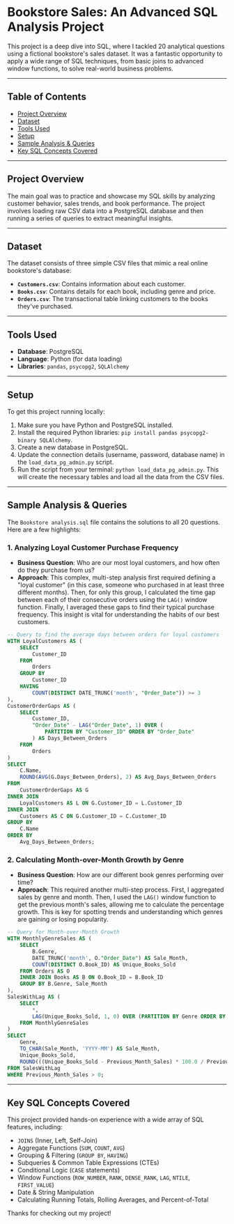# Bookstore Sales: An Advanced SQL Analysis Project

This project is a deep dive into SQL, where I tackled 20 analytical questions using a fictional bookstore's sales dataset. It was a fantastic opportunity to apply a wide range of SQL techniques, from basic joins to advanced window functions, to solve real-world business problems.

***

## Table of Contents
- [Project Overview](#project-overview)
- [Dataset](#dataset)
- [Tools Used](#tools-used)
- [Setup](#setup)
- [Sample Analysis & Queries](#sample-analysis--queries)
- [Key SQL Concepts Covered](#key-sql-concepts-covered)

***

## Project Overview

The main goal was to practice and showcase my SQL skills by analyzing customer behavior, sales trends, and book performance. The project involves loading raw CSV data into a PostgreSQL database and then running a series of queries to extract meaningful insights.

***

## Dataset

The dataset consists of three simple CSV files that mimic a real online bookstore's database:

- **`Customers.csv`**: Contains information about each customer.
- **`Books.csv`**: Contains details for each book, including genre and price.
- **`Orders.csv`**: The transactional table linking customers to the books they've purchased.

***

## Tools Used

- **Database**: PostgreSQL
- **Language**: Python (for data loading)
- **Libraries**: `pandas`, `psycopg2`, `SQLAlchemy`

***

## Setup

To get this project running locally:

1.  Make sure you have Python and PostgreSQL installed.
2.  Install the required Python libraries: `pip install pandas psycopg2-binary SQLAlchemy`.
3.  Create a new database in PostgreSQL.
4.  Update the connection details (username, password, database name) in the `load_data_pg_admin.py` script.
5.  Run the script from your terminal: `python load_data_pg_admin.py`. This will create the necessary tables and load all the data from the CSV files.

***

## Sample Analysis & Queries

The `Bookstore analysis.sql` file contains the solutions to all 20 questions. Here are a few highlights:

### 1. Analyzing Loyal Customer Purchase Frequency

-   **Business Question**: Who are our most loyal customers, and how often do they purchase from us?
-   **Approach**: This complex, multi-step analysis first required defining a "loyal customer" (in this case, someone who purchased in at least three different months). Then, for only this group, I calculated the time gap between each of their consecutive orders using the `LAG()` window function. Finally, I averaged these gaps to find their typical purchase frequency. This insight is vital for understanding the habits of our best customers.

```sql
-- Query to find the average days between orders for loyal customers
WITH LoyalCustomers AS (
    SELECT
        Customer_ID
    FROM
        Orders
    GROUP BY
        Customer_ID
    HAVING
        COUNT(DISTINCT DATE_TRUNC('month', "Order_Date")) >= 3
),
CustomerOrderGaps AS (
    SELECT
        Customer_ID,
        "Order_Date" - LAG("Order_Date", 1) OVER (
            PARTITION BY "Customer_ID" ORDER BY "Order_Date"
        ) AS Days_Between_Orders
    FROM
        Orders
)
SELECT
    C.Name,
    ROUND(AVG(G.Days_Between_Orders), 2) AS Avg_Days_Between_Orders
FROM
    CustomerOrderGaps AS G
INNER JOIN
    LoyalCustomers AS L ON G.Customer_ID = L.Customer_ID
INNER JOIN
    Customers AS C ON G.Customer_ID = C.Customer_ID
GROUP BY
    C.Name
ORDER BY
    Avg_Days_Between_Orders;
```

### 2. Calculating Month-over-Month Growth by Genre

-   **Business Question**: How are our different book genres performing over time?
-   **Approach**: This required another multi-step process. First, I aggregated sales by genre and month. Then, I used the `LAG()` window function to get the previous month's sales, allowing me to calculate the percentage growth. This is key for spotting trends and understanding which genres are gaining or losing popularity.

```sql
-- Query for Month-over-Month Growth
WITH MonthlyGenreSales AS (
    SELECT
        B.Genre,
        DATE_TRUNC('month', O."Order_Date") AS Sale_Month,
        COUNT(DISTINCT O.Book_ID) AS Unique_Books_Sold
    FROM Orders AS O
    INNER JOIN Books AS B ON O.Book_ID = B.Book_ID
    GROUP BY B.Genre, Sale_Month
),
SalesWithLag AS (
    SELECT
        *,
        LAG(Unique_Books_Sold, 1, 0) OVER (PARTITION BY Genre ORDER BY Sale_Month) AS Previous_Month_Sales
    FROM MonthlyGenreSales
)
SELECT
    Genre,
    TO_CHAR(Sale_Month, 'YYYY-MM') AS Sale_Month,
    Unique_Books_Sold,
    ROUND(((Unique_Books_Sold - Previous_Month_Sales) * 100.0 / Previous_Month_Sales), 2) AS MoM_Growth_Percentage
FROM SalesWithLag
WHERE Previous_Month_Sales > 0;
```

***

## Key SQL Concepts Covered

This project provided hands-on experience with a wide array of SQL features, including:

-   `JOINS` (Inner, Left, Self-Join)
-   Aggregate Functions (`SUM`, `COUNT`, `AVG`)
-   Grouping & Filtering (`GROUP BY`, `HAVING`)
-   Subqueries & Common Table Expressions (CTEs)
-   Conditional Logic (`CASE` statements)
-   Window Functions (`ROW_NUMBER`, `RANK`, `DENSE_RANK`, `LAG`, `NTILE`, `FIRST_VALUE`)
-   Date & String Manipulation
-   Calculating Running Totals, Rolling Averages, and Percent-of-Total

Thanks for checking out my project!
